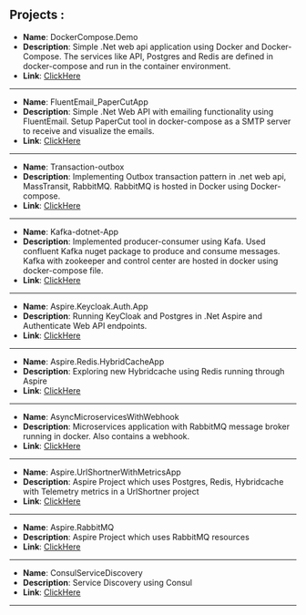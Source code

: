 ## Projects :

   - **Name**: DockerCompose.Demo
   - **Description**: Simple .Net web api application using Docker and Docker-Compose. The services like API, Postgres and Redis 
                are defined in docker-compose and run in the container environment.
   - **Link**: [ClickHere](https://github.com/r-manimaran/dotnet-containerized-projects/tree/main/DockerCompose.Demo)
------------------------------------------
   - **Name**: FluentEmail_PaperCutApp
   - **Description**: Simple .Net Web API with emailing functionality using FluentEmail. Setup PaperCut tool in docker-compose 
                as a SMTP server to receive and visualize the emails.
   - **Link**: [ClickHere](https://github.com/r-manimaran/dotnet-containerized-projects/tree/main/FluentEmail_PaperCutApp/EmailSenderApi)
--------------------------------------------
   - **Name**: Transaction-outbox
   - **Description**: Implementing Outbox transaction pattern in .net web api, MassTransit, RabbitMQ. RabbitMQ is hosted in Docker using Docker-compose.
   - **Link**: [ClickHere](https://github.com/r-manimaran/dotnet-containerized-projects/tree/main/Transactional-Outbox/Outbox-Pattern-App)
---------------------------------------------
   - **Name**: Kafka-dotnet-App
   - **Description**: Implemented producer-consumer using Kafa. Used confluent Kafka nuget package to produce and consume messages. Kafka with zookeeper and control center are hosted in docker using docker-compose file. 
   - **Link**: [ClickHere](https://github.com/r-manimaran/dotnet-containerized-projects/tree/main/Kafka-dotnet-App)
----------------------------------------------
   - **Name**: Aspire.Keycloak.Auth.App
   - **Description**: Running KeyCloak and Postgres in .Net Aspire and Authenticate Web API endpoints.
   - **Link**: [ClickHere](https://github.com/r-manimaran/dotnet-containerized-projects/tree/main/Aspire.Keycloak.Auth.App)
-----------------------------------------------
   - **Name**: Aspire.Redis.HybridCacheApp
   - **Description**: Exploring new Hybridcache using Redis running through Aspire
   - **Link**: [ClickHere](https://github.com/r-manimaran/dotnet-containerized-projects/tree/main/Aspire.Redis.HybridCacheApp)
-----------------------------------------------
   - **Name**: AsyncMicroservicesWithWebhook
   - **Description**: Microservices application with RabbitMQ message broker running in docker. Also contains a webhook.
   - **Link**: [ClickHere](https://github.com/r-manimaran/dotnet-containerized-projects/tree/main/AsyncMicroservicesWithWebhook)
-----------------------------------------------
   - **Name**: Aspire.UrlShortnerWithMetricsApp
   - **Description**: Aspire Project which uses Postgres, Redis, Hybridcache with Telemetry metrics in a UrlShortner project
   - **Link**: [ClickHere](https://github.com/r-manimaran/dotnet-containerized-projects/tree/main/Aspire.UrlShortnerWithMetricsApp)
-----------------------------------------------
   - **Name**: Aspire.RabbitMQ
   - **Description**: Aspire Project which uses RabbitMQ resources
   - **Link**: [ClickHere](https://github.com/r-manimaran/dotnet-containerized-projects/tree/main/Aspire.RabbitMQ/AspireDemo)
-----------------------------------------------
   - **Name**: ConsulServiceDiscovery
   - **Description**: Service Discovery using Consul
   - **Link**: [ClickHere](https://github.com/r-manimaran/dotnet-containerized-projects/tree/main/ConsulServiceDiscovery)
-----------------------------------------------



